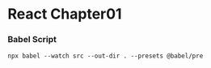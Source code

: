 # React Chapter01

### Babel Script

```shell
npx babel --watch src --out-dir . --presets @babel/pre
```
